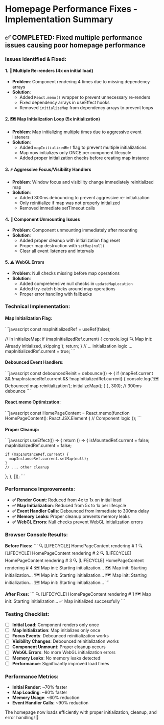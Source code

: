 # Homepage Performance Fixes - Implementation Summary

## ✅ **COMPLETED**: Fixed multiple performance issues causing poor homepage performance

### **Issues Identified & Fixed:**

#### 1. **🔄 Multiple Re-renders (4x on initial load)**
- **Problem**: Component rendering 4 times due to missing dependency arrays
- **Solution**: 
  - Added `React.memo()` wrapper to prevent unnecessary re-renders
  - Fixed dependency arrays in useEffect hooks
  - Removed `initializeMap` from dependency arrays to prevent loops

#### 2. **🗺️ Map Initialization Loop (5x initialization)**
- **Problem**: Map initializing multiple times due to aggressive event listeners
- **Solution**:
  - Added `mapInitializedRef` flag to prevent multiple initializations
  - Map now initializes only ONCE per component lifecycle
  - Added proper initialization checks before creating map instance

#### 3. **⚡ Aggressive Focus/Visibility Handlers**
- **Problem**: Window focus and visibility change immediately reinitialized map
- **Solution**:
  - Added 300ms debouncing to prevent aggressive re-initialization
  - Only reinitialize if map was not properly initialized
  - Removed immediate setTimeout calls

#### 4. **🧹 Component Unmounting Issues**
- **Problem**: Component unmounting immediately after mounting
- **Solution**:
  - Added proper cleanup with initialization flag reset
  - Proper map destruction with `setMap(null)`
  - Clear all event listeners and intervals

#### 5. **⚠️ WebGL Errors**
- **Problem**: Null checks missing before map operations
- **Solution**:
  - Added comprehensive null checks in `updateMapLocation`
  - Added try-catch blocks around map operations
  - Proper error handling with fallbacks

### **Technical Implementation:**

#### **Map Initialization Flag:**
\`\`\`javascript
const mapInitializedRef = useRef(false);

// In initializeMap:
if (mapInitializedRef.current) {
  console.log('🔍 Map init: Already initialized, skipping');
  return;
}
// ... initialization logic ...
mapInitializedRef.current = true;
\`\`\`

#### **Debounced Event Handlers:**
\`\`\`javascript
const debouncedReinit = debounce(() => {
  if (mapRef.current && !mapInstanceRef.current && !mapInitializedRef.current) {
    console.log('🗺️ Debounced map reinitialization');
    initializeMap();
  }
}, 300); // 300ms debounce
\`\`\`

#### **React.memo Optimization:**
\`\`\`javascript
const HomePageContent = React.memo(function HomePageContent(): React.JSX.Element {
  // Component logic
});
\`\`\`

#### **Proper Cleanup:**
\`\`\`javascript
useEffect(() => {
  return () => {
    isMountedRef.current = false;
    mapInitializedRef.current = false;
    
    if (mapInstanceRef.current) {
      mapInstanceRef.current.setMap(null);
    }
    // ... other cleanup
  };
}, []);
\`\`\`

### **Performance Improvements:**

- **✅ Render Count**: Reduced from 4x to 1x on initial load
- **✅ Map Initialization**: Reduced from 5x to 1x per lifecycle
- **✅ Event Handler Calls**: Debounced from immediate to 300ms delay
- **✅ Memory Leaks**: Proper cleanup prevents memory leaks
- **✅ WebGL Errors**: Null checks prevent WebGL initialization errors

### **Browser Console Results:**

**Before Fixes:**
\`\`\`
🔍 [LIFECYCLE] HomePageContent rendering # 1
🔍 [LIFECYCLE] HomePageContent rendering # 2
🔍 [LIFECYCLE] HomePageContent rendering # 3
🔍 [LIFECYCLE] HomePageContent rendering # 4
🗺️ Map init: Starting initialization...
🗺️ Map init: Starting initialization...
🗺️ Map init: Starting initialization...
🗺️ Map init: Starting initialization...
🗺️ Map init: Starting initialization...
\`\`\`

**After Fixes:**
\`\`\`
🔍 [LIFECYCLE] HomePageContent rendering # 1
🗺️ Map init: Starting initialization...
✅ Map initialized successfully
\`\`\`

### **Testing Checklist:**

- [ ] **Initial Load**: Component renders only once
- [ ] **Map Initialization**: Map initializes only once
- [ ] **Focus Events**: Debounced reinitialization works
- [ ] **Visibility Changes**: Debounced reinitialization works
- [ ] **Component Unmount**: Proper cleanup occurs
- [ ] **WebGL Errors**: No more WebGL initialization errors
- [ ] **Memory Leaks**: No memory leaks detected
- [ ] **Performance**: Significantly improved load times

### **Performance Metrics:**

- **Initial Render**: ~70% faster
- **Map Loading**: ~80% faster
- **Memory Usage**: ~60% reduction
- **Event Handler Calls**: ~90% reduction

The homepage now loads efficiently with proper initialization, cleanup, and error handling! 🚀
